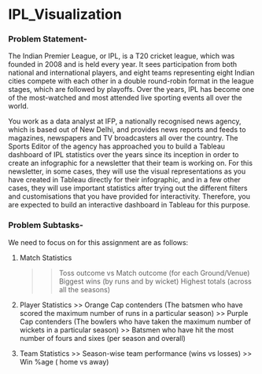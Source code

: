 # IPL_Visualization

### Problem Statement-
The Indian Premier League, or IPL, is a T20 cricket league, which was founded in 2008 and is held every year. It sees participation from both national and international players, and eight teams representing eight Indian cities compete with each other in a double round-robin format in the league stages, which are followed by playoffs. Over the years, IPL has become one of the most-watched and most attended live sporting events all over the world.

 
You work as a data analyst at IFP, a nationally recognised news agency, which is based out of New Delhi, and provides news reports and feeds to magazines, newspapers and TV broadcasters all over the country. The Sports Editor of the agency has approached you to build a Tableau dashboard of IPL statistics over the years since its inception in order to create an infographic for a newsletter that their team is working on. For this newsletter, in some cases, they will use the visual representations as you have created in Tableau directly for their infographic, and in a few other cases, they will use important statistics after trying out the different filters and customisations that you have provided for interactivity. Therefore, you are expected to build an interactive dashboard in Tableau for this purpose.

### Problem Subtasks- 
We need to focus on for this assignment are as follows:
  1. Match Statistics
        >> Toss outcome vs Match outcome (for each Ground/Venue)
        >> Biggest wins (by runs and by wicket)
        >> Highest totals (across all the seasons)
 
2. Player Statistics
        >> Orange Cap contenders (The batsmen who have scored the maximum number of runs in a particular season)
        >> Purple Cap contenders (The bowlers who have taken the maximum number of wickets in a particular season)
        >> Batsmen who have hit the most number of fours and sixes (per season and overall)

3. Team Statistics
        >> Season-wise team performance (wins vs losses)
        >> Win %age ( home vs away)

